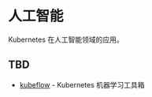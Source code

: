 # 人工智能

Kubernetes 在人工智能领域的应用。

## TBD

- [kubeflow](https://github.com/kubeflow/kubeflow) - Kubernetes 机器学习工具箱
